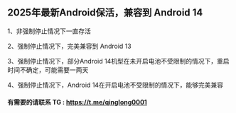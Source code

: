 ## 2025年最新Android保活，兼容到 Android 14 

1、非强制停止情况下一直存活 

2、强制停止情况下，完美兼容到 Android 13 

3、强制停止情况下，部分Android 14机型在未开启电池不受限制的情况下，重启时间不确定，可能需要一两天 

4、强制停止情况下，Android 14在开启电池不受限制的情况下，能够完美兼容 


#### 有需要的请联系 TG : https://t.me/qinglong0001 


